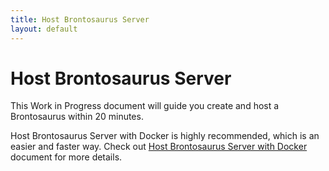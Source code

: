 ```yaml
---
title: Host Brontosaurus Server
layout: default
---
```


# Host Brontosaurus Server

This Work in Progress document will guide you create and host a Brontosaurus within 20 minutes.

Host Brontosaurus Server with Docker is highly recommended, which is an easier and faster way. Check out [Host Brontosaurus Server with Docker](../server/docker.md) document for more details.
